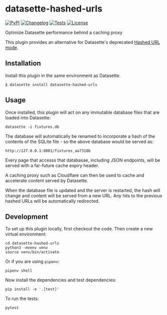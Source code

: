 # datasette-hashed-urls

[![PyPI](https://img.shields.io/pypi/v/datasette-hashed-urls.svg)](https://pypi.org/project/datasette-hashed-urls/)
[![Changelog](https://img.shields.io/github/v/release/simonw/datasette-hashed-urls?include_prereleases&label=changelog)](https://github.com/simonw/datasette-hashed-urls/releases)
[![Tests](https://github.com/simonw/datasette-hashed-urls/workflows/Test/badge.svg)](https://github.com/simonw/datasette-hashed-urls/actions?query=workflow%3ATest)
[![License](https://img.shields.io/badge/license-Apache%202.0-blue.svg)](https://github.com/simonw/datasette-hashed-urls/blob/main/LICENSE)

Optimize Datasette performance behind a caching proxy

This plugin provides an alternative for Datasette's deprecated [Hashed URL mode](https://docs.datasette.io/en/0.60.2/performance.html#hashed-url-mode).

## Installation

Install this plugin in the same environment as Datasette.

    $ datasette install datasette-hashed-urls

## Usage

Once installed, this plugin will act on any immutable database files that are loaded into Datasette:

    datasette -i fixtures.db

The database will automatically be renamed to incorporate a hash of the contents of the SQLite file - so the above database would be served as:

    http://127.0.0.1:8001/fixtures_aa7318b

Every page that accesss that databasae, including JSON endpoints, will be served with a far-future cache expiry header.

A caching proxy such as Cloudflare can then be used to cache and accelerate content served by Datasette.

When the database file is updated and the server is restarted, the hash will change and content will be served from a new URL. Any hits to the previous hashed URLs will be automatically redirected.

## Development

To set up this plugin locally, first checkout the code. Then create a new virtual environment:

    cd datasette-hashed-urls
    python3 -mvenv venv
    source venv/bin/activate

Or if you are using `pipenv`:

    pipenv shell

Now install the dependencies and test dependencies:

    pip install -e '.[test]'

To run the tests:

    pytest

